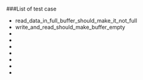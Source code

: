 ###List of test case
* read_data_in_full_buffer_should_make_it_not_full
* write_and_read_should_make_buffer_empty
*
*
*
*
*
*
*
